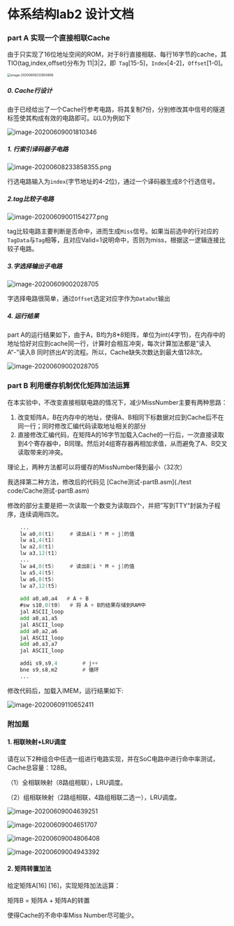 # 体系结构lab2 设计文档



### part A 实现一个直接相联Cache

 由于只实现了16位地址空间的ROM，对于8行直接相联、每行16字节的cache，其TIO(tag,index,offset)分布为 11|3|2，即` Tag`[15-5]，`Index`[4-2]，`Offset`[1-0]。

<img src="img/image-20200608233804906.png" alt="image-20200608233804906" style="zoom:50%;" />

##### 0. Cache行设计

由于已经给出了一个Cache行参考电路，将其复制7份，分别修改其中信号的隧道标签使其构成有效的电路即可。以L0为例如下

![image-20200609001810346](img/image-20200609001810346.png)

##### 1. 行索引译码器子电路



![image-20200608233858355.png](img/image-20200608233858355.png)

 行选电路输入为`index`(字节地址的4-2位)，通过一个译码器生成8个行选信号。

##### 2.tag比较子电路

![image-20200609001154277.png](img/image-20200609001154277.png)

 tag比较电路主要判断是否命中，进而生成`Miss`信号。如果当前选中的行对应的`TagData`与`Tag`相等，且对应Valid=1说明命中，否则为miss，根据这一逻辑连接比较子电路。

##### 3.字选择输出子电路



![image-20200609002028705](img\image-20200609001600112.png)

字选择电路很简单，通过`Offset`选定对应字作为`DataOut`输出

##### 4. 运行结果

part A的运行结果如下，由于A，B均为8*8矩阵，单位为int(4字节)，在内存中的地址恰好对应到cache同一行，计算时会相互冲突，每次计算加法都是”读入A“-”读入B 同时挤出A“的流程。所以，Cache缺失次数达到最大值128次。

![image-20200609002028705](img\image-20200609002028705.png)



### part B 利用缓存机制优化矩阵加法运算

在本实验中，不改变直接相联电路的情况下，减少MissNumber主要有两种思路：

1. 改变矩阵A，B在内存中的地址，使得A、B相同下标数据对应到Cache后不在同一行；同时修改汇编代码读取地址相关的部分
2. 直接修改汇编代码，在矩阵A的16字节加载入Cache的一行后，一次直接读取到4个寄存器中，B同理。然后对4组寄存器再相加求值，从而避免了A、B交叉读取带来的冲突。

理论上，两种方法都可以将缓存的MissNumber降到最小（32次）

我选择第二种方法，修改后的代码见 [Cache测试-partB.asm](./test code/Cache测试-partB.asm)

修改的部分主要是把一次读取一个数变为读取四个，并把”写到TTY“封装为子程序，连续调用四次。

```asm
	...
	lw a0,0(t1)     # 读出A[i * M + j]的值
    lw a1,4(t1)
	lw a2,8(t1)
    lw a3,12(t1)
	...
    lw a4,0(t5)     # 读出B[i * M + j]的值
    lw a5,4(t5)
    lw a6,8(t5)
    lw a7,12(t5)
	
    add a0,a0,a4   # A + B
    #sw s10,0(t0)   # 将 A + B的结果存储到RAM中
    jal ASCII_loop
	add a0,a1,a5
	jal ASCII_loop
    add a0,a2,a6
    jal ASCII_loop
    add a0,a3,a7
    jal ASCII_loop

    addi s9,s9,4        # j++
    bne s9,s8,m2        # 循环
	...

```

修改代码后，加载入IMEM，运行结果如下:

![image-20200609110652411](img/image-20200609110652411.png)

### 附加题

#### 1. 相联映射+LRU调度

请在以下2种组合中任选一组进行电路实现，并在SoC电路中进行命中率测试，Cache总容量：128B。

（1）全相联映射（8路组相联），LRU调度。

（2）组相联映射（2路组相联，4路组相联二选一），LRU调度。

![image-20200609004639251](img/image-20200609004639251.png)

![image-20200609004651707](img/image-20200609004651707.png)

![image-20200609004806408](img/image-20200609004806408.png)

![image-20200609004943392](img/image-20200609004943392.png)

#### 2. 矩阵转置加法

给定矩阵A[16] [16]，实现矩阵加法运算：

矩阵B = 矩阵A + 矩阵A的转置

使得Cache的不命中率Miss Number尽可能少。

